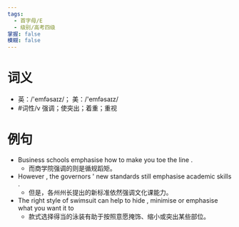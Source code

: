 ```yaml
---
tags:
  - 首字母/E
  - 级别/高考四级
掌握: false
模糊: false
---
```

# 词义
- 英：/'emfəsaɪz/； 美：/'emfəsaɪz/
- #词性/v  强调；使突出；着重；重视
# 例句
- Business schools emphasise how to make you toe the line .
	- 而商学院强调的则是循规蹈矩。
- However , the governors ' new standards still emphasise academic skills .
	- 但是，各州州长提出的新标准依然强调文化课能力。
- The right style of swimsuit can help to hide , minimise or emphasise what you want it to
	- 款式选择得当的泳装有助于按照意愿掩饰、缩小或突出某些部位。
